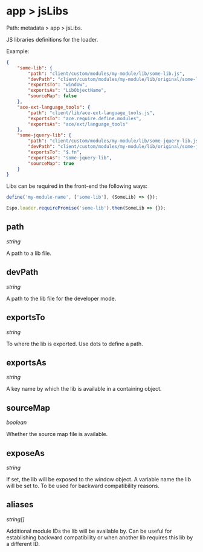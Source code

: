 # app > jsLibs

Path: metadata > app > jsLibs.

JS libraries definitions for the loader.

Example:

```json
{
    "some-lib": {
        "path": "client/custom/modules/my-module/lib/some-lib.js",
        "devPath": "client/custom/modules/my-module/lib/original/some-lib.js",
        "exportsTo": "window",
        "exportsAs": "LibObjectName",
        "sourceMap": false
    },
    "ace-ext-language_tools": {
        "path": "client/lib/ace-ext-language_tools.js",
        "exportsTo": "ace.require.define.modules",
        "exportsAs": "ace/ext/language_tools"
    },
    "some-jquery-lib": {
        "path": "client/custom/modules/my-module/lib/some-jquery-lib.js",
        "devPath": "client/custom/modules/my-module/lib/original/some-jquery-lib.js",
        "exportsTo": "$.fn",
        "exportsAs": "some-jquery-lib",
        "sourceMap": true
    }
}
```

Libs can be required in the front-end the following ways:

```js
define('my-module-name', ['some-lib'], (SomeLib) => {});
```

```js
Espo.loader.requirePromise('some-lib').then(SomeLib => {});
```

## path

*string*

A path to a lib file.

## devPath

*string*

A path to the lib file for the developer mode.

## exportsTo

*string*

To where the lib is exported. Use dots to define a path.

## exportsAs

*string*

A key name by which the lib is available in a containing object.

## sourceMap

*boolean*

Whether the source map file is available.

## exposeAs

*string*

If set, the lib will be exposed to the window object. A variable name the lib will be set to. To be used for backward compatibility reasons.

## aliases

*string[]*

Additional module IDs the lib will be available by. Can be useful for establishing backward compatibility or when another lib requires this lib by a different ID.
